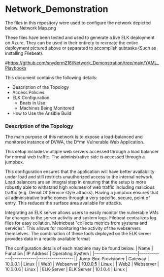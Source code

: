 # Network_Demonstration
The files in this repository were used to configure the network depicted below.
Network Map.png

These files have been tested and used to generate a live ELK deployment on Azure. 
They can be used in their entirety to recreate the entire deployment pictured above or separated to accomplish subtasks (Such as installing Filebeat).

#https://github.com/snyderm216/Network_Demonstration/tree/main/YAML_Playbooks


This document contains the following details:
- Description of the Topology
- Access Policies
- ELK Configuration
  - Beats in Use
  - Machines Being Monitored
- How to Use the Ansible Build

### Description of the Topology

The main purpose of this network is to expose a load-balanced and monitored instance of DVWA, the D*mn Vulnerable Web Application.

This setup includes multiple web servers accessed through a load balancer for normal web traffic. 
The administrative side is accessed through a jumpbox.

This configuration ensures that the application will have better availability under load and still restricts unauthorized access to the internal network.
Load balancers are an integral step in ensuring that the setup is more robustly able to withstand high volumes of web traffic including malicious traffic (e.g. Denial Of Service style attacks).
Having a jumpbox ensures that all administrative traffic comes through a very specific, secure, point of entry. This reduces the surface area available for attacks.

Integrating an ELK server allows users to easily monitor the vulnerable VMs for changes to the server activity and system logs.
Filebeat centralizes log files for easy collation. 
Metricbeat "collects metrics from systems and services". This allows for monitoring the activity of the webservers themselves.
The combination of these tools deployed on the ELK server provides data in a readily available format

The configuration details of each machine may be found below.
| Name                 | Function    | IP Address | Operating System |
|----------------------|-------------|------------|------------------|
| Jump-Box-Provisioner | Gateway     | 10.0.0.1   | Linux            |
| Web1                 | Webserver   | 10.0.0.5   | Linux            |
| Web2                 | Webserver   | 10.0.0.6   | Linux            |
| ELK-Server           | ELK Server  | 10.1.0.4   | Linux            |

